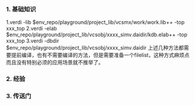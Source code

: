 ### 1. 基础知识
  1.verdi -lib $env_repo/playground/project_lib/vcsmx/work/work.lib++ -top xxx_top
  2.verdi -elab $env_repo/playground/project_lib/vcsobj/xxxx_simv.daidir/kdb.elab++ -top xxx_top
  3.verdi -dbdir $env_repo/playground/project_lib/vcsobj/xxxx_simv.daidir
  上述几种方法都需要提前编译，也有不需要编译的方法，但是需要准备一个filelist，这种方式麻烦点而且没有特别必须的应用场景就不推举了。
### 2. 经验
### 3. 传送门
